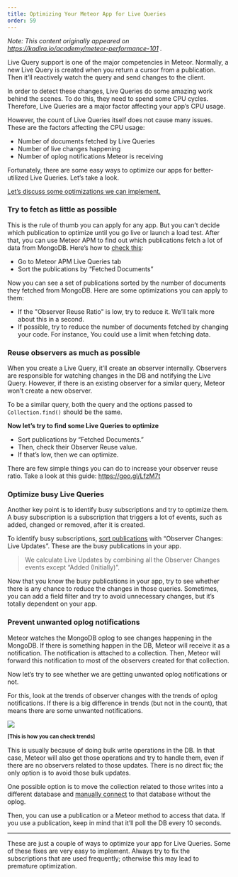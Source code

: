 ```yaml
---
title: Optimizing Your Meteor App for Live Queries
order: 59
---
```


_Note: This content originally appeared on https://kadira.io/academy/meteor-performance-101 ._

Live Query support is one of the major competencies in Meteor. Normally, a new Live Query is created when you return a cursor from a publication. Then it’ll reactively watch the query and send changes to the client.

In order to detect these changes, Live Queries do some amazing work behind the scenes. To do this, they need to spend some CPU cycles. Therefore, Live Queries are a major factor affecting your app’s CPU usage.

However, the count of Live Queries itself does not cause many issues. These are the factors affecting the CPU usage:

* Number of documents fetched by Live Queries
* Number of live changes happening
* Number of oplog notifications Meteor is receiving

Fortunately, there are some easy ways to optimize our apps for better-utilized Live Queries. Let’s take a look.

<u>Let’s discuss some optimizations we can implement.</u>

### Try to fetch as little as possible

This is the rule of thumb you can apply for any app. But you can’t decide which publication to optimize until you go live or launch a load test. After that, you can use Meteor APM to find out which publications fetch a lot of data from MongoDB. Here’s how to [check this](https://cldup.com/HMW4ZQxrSI.gif):

* Go to Meteor APM Live Queries tab
* Sort the publications by “Fetched Documents”

Now you can see a set of publications sorted by the number of documents they fetched from MongoDB. Here are some optimizations you can apply to them:

* If the "Observer Reuse Ratio" is low, try to reduce it. We’ll talk more about this in a second.
* If possible, try to reduce the number of documents fetched by changing your code. For instance, You could use a limit when fetching data.

### Reuse observers as much as possible

When you create a Live Query, it’ll create an observer internally. Observers are responsible for watching changes in the DB and notifying the Live Query. However, if there is an existing observer for a similar query, Meteor won’t create a new observer.

To be a similar query, both the query and the options passed to `Collection.find()` should be the same.

**Now let’s try to find some Live Queries to optimize**

* Sort publications by “Fetched Documents.”
* Then, check their Observer Reuse value.
* If that’s low, then we can optimize.

There are few simple things you can do to increase your observer reuse ratio. Take a look at this guide: https://goo.gl/LfzM7t

### Optimize busy Live Queries

Another key point is to identify busy subscriptions and try to optimize them. A busy subscription is a subscription that triggers a lot of events, such as added, changed or removed, after it is created.

To identify busy subscriptions, [sort publications](https://cldup.com/A1bmCWO2mR.gif) with “Observer Changes: Live Updates”. These are the busy publications in your app.

> We calculate Live Updates by combining all the Observer Changes events except “Added (Initially)”.

Now that you know the busy publications in your app, try to see whether there is any chance to reduce the changes in those queries. Sometimes, you can add a field filter and try to avoid unnecessary changes, but it’s totally dependent on your app.

### Prevent unwanted oplog notifications

Meteor watches the MongoDB oplog to see changes happening in the MongoDB. If there is something happen in the DB, Meteor will receive it as a notification. The notification is attached to a collection. Then, Meteor will forward this notification to most of the observers created for that collection.

Now let’s try to see whether we are getting unwanted oplog notifications or not.

For this, look at the trends of observer changes with the trends of oplog notifications. If there is a big difference in trends (but not in the count), that means there are some unwanted notifications.

![](https://cldup.com/dmu3MVzycI.gif)

<b><sup>[This is how you can check trends]</sup></b>

This is usually because of doing bulk write operations in the DB. In that case, Meteor will also get those operations and try to handle them, even if there are no observers related to those updates. There is no direct fix; the only option is to avoid those bulk updates.

One possible option is to move the collection related to those writes into a different database and [manually connect](http://stackoverflow.com/a/20537457) to that database without the oplog.

Then, you can use a publication or a Meteor method to access that data. If you use a publication, keep in mind that it’ll poll the DB every 10 seconds.

<hr />

These are just a couple of ways to optimize your app for Live Queries. Some of these fixes are very easy to implement. Always try to fix the subscriptions that are used frequently; otherwise this may lead to premature optimization.
